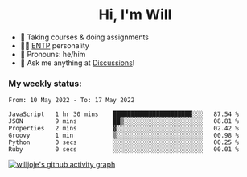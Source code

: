 <h1 align="center">Hi, I'm Will</h1>


-   :seedling: Taking courses & doing assignments
-   :man_scientist: [ENTP](https://www.16personalities.com/entp-personality) personality
-   :man: Pronouns: he/him
-   :thought_balloon: Ask me anything at [Discussions](https://github.com/willjoje/willjoje/discussions/new)!

### My weekly status:
<!--START_SECTION:waka-->

```text
From: 10 May 2022 - To: 17 May 2022

JavaScript   1 hr 30 mins    ██████████████████████░░░   87.54 %
JSON         9 mins          ██▒░░░░░░░░░░░░░░░░░░░░░░   08.81 %
Properties   2 mins          ▓░░░░░░░░░░░░░░░░░░░░░░░░   02.42 %
Groovy       1 min           ▒░░░░░░░░░░░░░░░░░░░░░░░░   00.98 %
Python       0 secs          ░░░░░░░░░░░░░░░░░░░░░░░░░   00.25 %
Ruby         0 secs          ░░░░░░░░░░░░░░░░░░░░░░░░░   00.01 %
```

<!--END_SECTION:waka-->

[![willjoje's github activity graph](https://activity-graph.herokuapp.com/graph?username=willjoje&theme=react-dark&custom_title=Here's%20my%20codding%20days&hide_border=true)](https://github.com/ashutosh00710/github-readme-activity-graph)
